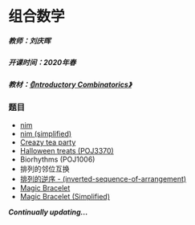 # 组合数学 

##### 教师：刘庆晖

##### 开课时间：2020年春

##### 教材：[《Introductory Combinatorics》](https://book.douban.com/subject/3564282/)

### 题目

- [nim](https://github.com/Hyperzsb/BIT/tree/master/2020/combinatorial-mathematics/nim)
- [nim (simplified)](https://github.com/Hyperzsb/BIT/tree/master/2020/combinatorial-mathematics/nim(simplified))
- [Creazy tea party](https://github.com/Hyperzsb/BIT/tree/master/2020/combinatorial-mathematics/crazy-tea-party)
- [Halloween treats (POJ3370)](https://github.com/Hyperzsb/BIT/tree/master/2020/combinatorial-mathematics/halloween-treats-(POJ3370))
- Biorhythms (POJ1006)
- 排列的邻位互换
- [排列的逆序 - (inverted-sequence-of-arrangement)](https://github.com/Hyperzsb/BIT/tree/master/2020/combinatorial-mathematics/inverted-sequence-of-arrangement)
- [Magic Bracelet](https://github.com/Hyperzsb/BIT/tree/master/2020/combinatorial-mathematics/magic-bracelet)
- [Magic Bracelet (Simplified)](https://github.com/Hyperzsb/BIT/tree/master/2020/combinatorial-mathematics/magic-bracelet-(simplified))

***Continually updating...***